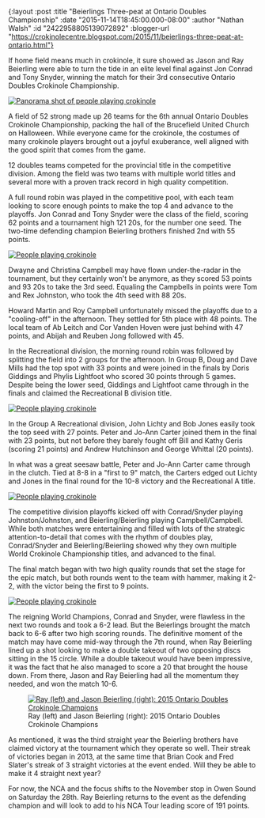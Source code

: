 {:layout :post
 :title "Beierlings Three-peat at Ontario Doubles Championship"
 :date "2015-11-14T18:45:00.000-08:00"
 :author "Nathan Walsh"
 :id "2422958805139072892"
 :blogger-url "https://crokinolecentre.blogspot.com/2015/11/beierlings-three-peat-at-ontario.html"}

If home field means much in crokinole, it sure showed as Jason and Ray Beierling were able to turn the tide in an elite level final against Jon Conrad and Tony Snyder, winning the match for their 3rd consecutive Ontario Doubles Crokinole Championship.

[![Panorama shot of people playing crokinole](/images/2015-11-14-beierlings-three-peat-at-ontario/IMG_3926.jpg)](/images/2015-11-14-beierlings-three-peat-at-ontario/IMG_3926.jpg)

A field of 52 strong made up 26 teams for the 6th annual Ontario Doubles Crokinole Championship, packing the hall of the Brucefield United Church on Halloween. While everyone came for the crokinole, the costumes of many crokinole players brought out a joyful exuberance, well aligned with the good spirit that comes from the game.

12 doubles teams competed for the provincial title in the competitive division. Among the field was two teams with multiple world titles and several more with a proven track record in high quality competition.

A full round robin was played in the competitive pool, with each team looking to score enough points to make the top 4 and advance to the playoffs. Jon Conrad and Tony Snyder were the class of the field, scoring 62 points and a tournament high 121 20s, for the number one seed. The two-time defending champion Beierling brothers finished 2nd with 55 points.

[![People playing crokinole](/images/2015-11-14-beierlings-three-peat-at-ontario/IMG_3948.jpg)](/images/2015-11-14-beierlings-three-peat-at-ontario/IMG_3948.jpg)

Dwayne and Christina Campbell may have flown under-the-radar in the tournament, but they certainly won't be anymore, as they scored 53 points and 93 20s to take the 3rd seed. Equaling the Campbells in points were Tom and Rex Johnston, who took the 4th seed with 88 20s.

Howard Martin and Roy Campbell unfortunately missed the playoffs due to a "cooling-off" in the afternoon. They settled for 5th place with 48 points. The local team of Ab Leitch and Cor Vanden Hoven were just behind with 47 points, and Abijah and Reuben Jong followed with 45.

In the Recreational division, the morning round robin was followed by splitting the field into 2 groups for the afternoon. In Group B, Doug and Dave Mills had the top spot with 33 points and were joined in the finals by Doris Giddings and Phylis Lightfoot who scored 30 points through 5 games. Despite being the lower seed, Giddings and Lightfoot came through in the finals and claimed the Recreational B division title.

[![People playing crokinole](/images/2015-11-14-beierlings-three-peat-at-ontario/IMG_3951.jpg)](/images/2015-11-14-beierlings-three-peat-at-ontario/IMG_3951.jpg)

In the Group A Recreational division, John Lichty and Bob Jones easily took the top seed with 27 points. Peter and Jo-Ann Carter joined them in the final with 23 points, but not before they barely fought off Bill and Kathy Geris (scoring 21 points) and Andrew Hutchinson and George Whittal (20 points).

In what was a great seesaw battle, Peter and Jo-Ann Carter came through in the clutch. Tied at 8-8 in a "first to 9" match, the Carters edged out Lichty and Jones in the final round for the 10-8 victory and the Recreational A title.

[![People playing crokinole](/images/2015-11-14-beierlings-three-peat-at-ontario/IMG_3942.jpg)](/images/2015-11-14-beierlings-three-peat-at-ontario/IMG_3942.jpg)

The competitive division playoffs kicked off with Conrad/Snyder playing Johnston/Johnston, and Beierling/Beierling playing Campbell/Campbell. While both matches were entertaining and filled with lots of the strategic attention-to-detail that comes with the rhythm of doubles play, Conrad/Snyder and Beierling/Beierling showed why they own multiple World Crokinole Championship titles, and advanced to the final.

The final match began with two high quality rounds that set the stage for the epic match, but both rounds went to the team with hammer, making it 2-2, with the victor being the first to 9 points.

[![People playing crokinole](/images/2015-11-14-beierlings-three-peat-at-ontario/IMG_3968.jpg)](/images/2015-11-14-beierlings-three-peat-at-ontario/IMG_3968.jpg)

The reigning World Champions, Conrad and Snyder, were flawless in the next two rounds and took a 6-2 lead. But the Beierlings brought the match back to 6-6 after two high scoring rounds. The definitive moment of the match may have come mid-way through the 7th round, when Ray Beierling lined up a shot looking to make a double takeout of two opposing discs sitting in the 15 circle. While a double takeout would have been impressive, it was the fact that he also managed to score a 20 that brought the house down. From there, Jason and Ray Beierling had all the momentum they needed, and won the match 10-6.

<figure>
	<a href="/images/2015-11-14-beierlings-three-peat-at-ontario/IMG\_3976.jpg"><img src="/images/2015-11-14-beierlings-three-peat-at-ontario/IMG\_3976.jpg" alt="Ray (left) and Jason Beierling (right): 2015 Ontario Doubles Crokinole Champions" /></a>
	<figcaption>Ray (left) and Jason Beierling (right): 2015 Ontario Doubles Crokinole Champions</figcaption>
</figure>

As mentioned, it was the third straight year the Beierling brothers have claimed victory at the tournament which they operate so well. Their streak of victories began in 2013, at the same time that Brian Cook and Fred Slater's streak of 3 straight victories at the event ended. Will they be able to make it 4 straight next year?

For now, the NCA and the focus shifts to the November stop in Owen Sound on Saturday the 28th. Ray Beierling returns to the event as the defending champion and will look to add to his NCA Tour leading score of 191 points.
